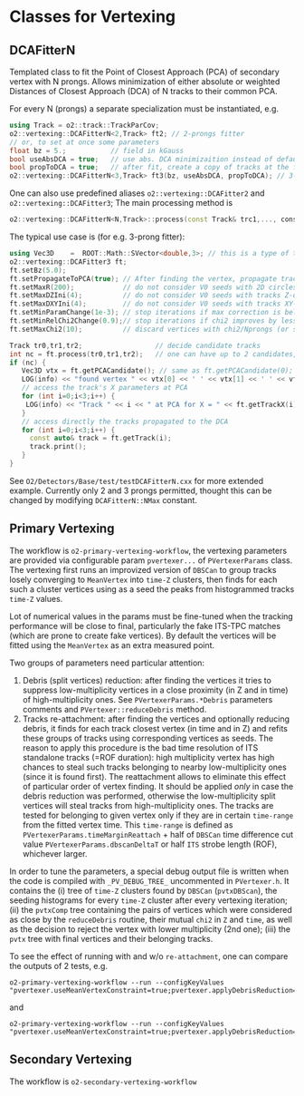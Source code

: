 <!-- doxy
\page refDetectorsVertexing Detectors Vertexing
/doxy -->

# Classes for Vertexing

## DCAFitterN

Templated class to fit the Point of Closest Approach (PCA) of secondary vertex with N prongs. Allows minimization of either absolute or weighted Distances of Closest Approach (DCA) of N tracks to their common PCA. 

For every N (prongs) a separate specialization must be instantiated, e.g.
```cpp
using Track = o2::track::TrackParCov;
o2::vertexing::DCAFitterN<2,Track> ft2; // 2-prongs fitter
// or, to set at once some parameters
float bz = 5.;           // field in kGauss
bool useAbsDCA = true;   // use abs. DCA minimizaition instead of default weighted
bool propToDCA = true;   // after fit, create a copy of tracks at the found PCA
o2::vertexing::DCAFitterN<3,Track> ft3(bz, useAbsDCA, propToDCA); // 3-prongs fitter
```
One can also use predefined aliases ``o2::vertexing::DCAFitter2`` and ``o2::vertexing::DCAFitter3``; 
The main processing method is
```cpp
o2::vertexing::DCAFitterN<N,Track>::process(const Track& trc1,..., cons Track& trcN);
```

The typical use case is (for e.g. 3-prong fitter):
```cpp
using Vec3D    =  ROOT::Math::SVector<double,3>; // this is a type of the fitted vertex
o2::vertexing::DCAFitter3 ft;
ft.setBz(5.0);
ft.setPropagateToPCA(true); // After finding the vertex, propagate tracks to the DCA. This is default anyway
ft.setMaxR(200);            // do not consider V0 seeds with 2D circles crossing above this R. This is default anyway
ft.setMaxDZIni(4);          // do not consider V0 seeds with tracks Z-distance exceeding this. This is default anyway
ft.setMaxDXYIni(4);         // do not consider V0 seeds with tracks XY-distance exceeding this. This is default anyway
ft.setMinParamChange(1e-3); // stop iterations if max correction is below this value. This is default anyway
ft.setMinRelChi2Change(0.9);// stop iterations if chi2 improves by less that this factor
ft.setMaxChi2(10);          // discard vertices with chi2/Nprongs (or sum{DCAi^2}/Nprongs for abs. distance minimization) 

Track tr0,tr1,tr2;                  // decide candidate tracks
int nc = ft.process(tr0,tr1,tr2);   // one can have up to 2 candidates, though the 2nd (if any) will have worse quality
if (nc) {
   Vec3D vtx = ft.getPCACandidate(); // same as ft.getPCACandidate(0);
   LOG(info) << "found vertex " << vtx[0] << ' ' << vtx[1] << ' ' << vtx[2];
   // access the track's X parameters at PCA
   for (int i=0;i<3;i++) {
    LOG(info) << "Track " << i << " at PCA for X = " << ft.getTrackX(i);
   }
   // access directly the tracks propagated to the DCA
   for (int i=0;i<3;i++) {
     const auto& track = ft.getTrack(i);
     track.print();
   }
}
```

See ``O2/Detectors/Base/test/testDCAFitterN.cxx`` for more extended example.
Currently only 2 and 3 prongs permitted, thought this can be changed by modifying ``DCAFitterN::NMax`` constant.

## Primary Vertexing

The workflow is `o2-primary-vertexing-workflow`, the vertexing parameters are provided via configurable param `pvertexer...` of `PVertexerParams` class. The vertexing first runs an improvized version of `DBSCan` to group tracks losely converging to `MeanVertex` into `time-Z` clusters, then finds for each such a cluster vertices using as a seed the peaks from histogrammed tracks `time-Z` values.

Lot of numerical values in the params must be fine-tuned when the tracking performance will be close to final, particularly the fake ITS-TPC matches (which are prone to create fake vertices).
By default the vertices will be fitted using the `MeanVertex` as an extra measured point.

Two groups of parameters need particular attention:

1) Debris (split vertices) reduction: after finding the vertices it tries to suppress low-multiplicity vertices in a close proximity (in Z and in time) of high-multiplicity ones. See `PVertexerParams.*Debris` parameters comments and `PVertexer::reduceDebris` method.
2) Tracks re-attachment: after finding the vertices and optionally reducing debris, it finds for each track closest vertex (in time and in Z) and refits these groups of tracks using corresponding vertices as seeds. The reason to apply this procedure is the bad time resolution of ITS standalone tracks (=ROF duration): high multiplicity vertex has high chances to steal such tracks belonging to nearby low-multiplicity ones (since it is found first). The reattachment allows to eliminate this effect of particular order of vertex finding. 
It should be applied *only* in case the debris reduction was performed, otherwise the low-multiplicity split vertices will steal tracks from high-multiplicity ones. The tracks are tested for belonging to given vertex only if they are in certain `time-range` from the fitted vertex time. This `time-range` is defined as `PVertexerParams.timeMarginReattach` + half of `DBSCan` time difference cut value 
`PVertexerParams.dbscanDeltaT` or half `ITS` strobe length (ROF), whichever larger.

In order to tune the parameters, a special debug output file is written when the code is compiled with `_PV_DEBUG_TREE_` uncommented in `PVertexer.h`. It contains the (i) tree of `time-Z` clusters found by `DBSCan` (`pvtxDBScan`), the seeding histograms for every `time-Z` cluster after every vertexing iteration; (ii) the `pvtxComp` tree containing the pairs of vertices which were considered as close by the `reduceDebris` routine, their mutual `chi2` in `Z` and `time`, as well as the decision to reject the vertex with lower multiplicity (2nd one);
(iii) the `pvtx` tree with final vertices and their belonging tracks.

To see the effect of running with and w/o `re-attachment`, one can compare the outputs of 2 tests, e.g.
````
o2-primary-vertexing-workflow --run --configKeyValues "pvertexer.useMeanVertexConstraint=true;pvertexer.applyDebrisReduction=true;pvertexer.applyReattachment=false" 
````
and 
````
o2-primary-vertexing-workflow --run --configKeyValues "pvertexer.useMeanVertexConstraint=true;pvertexer.applyDebrisReduction=true;pvertexer.applyReattachment=true" 
````

## Secondary Vertexing

The workflow is `o2-secondary-vertexing-workflow`